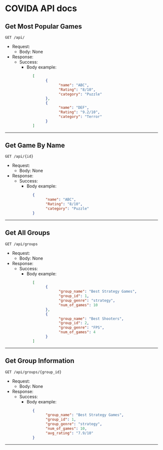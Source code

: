 # COVIDA API docs

## Get Most Popular Games
```http
GET /api/
``` 
- Request:
    - Body: None
- Response:
   - Success:
      - Body example:  
      ```json
            [
                  {
                        "name": "ABC",
                        "Rating": "8/10",
                        "category": "Puzzle"
                  },
                  {
                        "name": "DEF",
                        "Rating": "9.2/10",
                        "category": "Terror"
                  }
            ]
      ```
---

## Get Game By Name
```http
GET /api/{id}
``` 
- Request:
    - Body: None
- Response:
   - Success:
      - Body example:  
      ```json
            {
                  "name": "ABC",
                  "Rating": "8/10",
                  "category": "Puzzle"
            }
      ```
---

## Get All Groups
```http
GET /api/groups
``` 
- Request:
    - Body: None
- Response:
   - Success:
      - Body example:  
      ```json
            [
                  {
                        "group_name": "Best Strategy Games",
                        "group_id": 1,
                        "group_genre": "strategy",
                        "num_of_games": 10
                  },
                  {
                        "group_name": "Best Shooters",
                        "group_id": 2,
                        "group_genre": "FPS",
                        "num_of_games": 4
                  }
            ]
      ```
---

## Get Group Information
```http
GET /api/groups/{group_id}
``` 
- Request:
    - Body: None
- Response:
   - Success:
      - Body example:  
      ```json
            {
                  "group_name": "Best Strategy Games",
                  "group_id": 1,
                  "group_genre": "strategy",
                  "num_of_games": 10,
                  "avg_rating": "7.9/10"
            }
      ```
---

